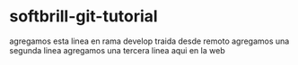# softbrill-git-tutorial
agregamos esta linea en rama develop traida desde remoto
agregamos una segunda linea
agregamos una tercera linea aqui en la web
